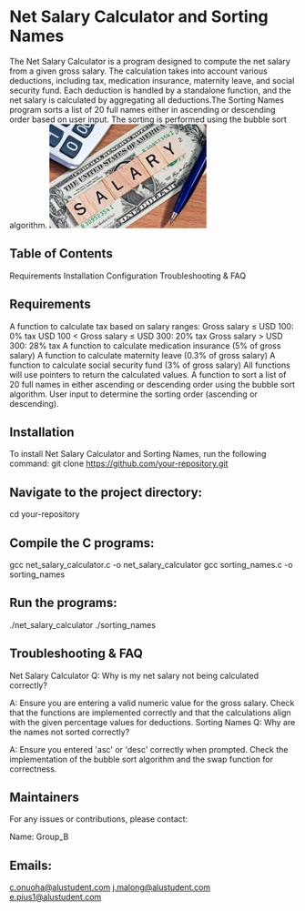 # Net Salary Calculator and Sorting Names

The Net Salary Calculator is a program designed to compute the net salary from a given gross salary. The calculation takes into account various deductions, including tax, medication insurance, maternity leave, and social security fund. Each deduction is handled by a standalone function, and the net salary is calculated by aggregating all deductions.The Sorting Names program sorts a list of 20 full names either in ascending or descending order based on user input. The sorting is performed using the bubble sort algorithm.
![Alt text](./image/salary.jpg "Net Salary Calculator and Sorting Names")

## Table of Contents
Requirements
Installation
Configuration
Troubleshooting & FAQ

## Requirements
A function to calculate tax based on salary ranges:
Gross salary ≤ USD 100: 0% tax
USD 100 < Gross salary ≤ USD 300: 20% tax
Gross salary > USD 300: 28% tax
A function to calculate medication insurance (5% of gross salary)
A function to calculate maternity leave (0.3% of gross salary)
A function to calculate social security fund (3% of gross salary)
All functions will use pointers to return the calculated values.
A function to sort a list of 20 full names in either ascending or descending order using the bubble sort algorithm.
User input to determine the sorting order (ascending or descending).

## Installation
To install Net Salary Calculator and Sorting Names, run the following command:
git clone https://github.com/your-repository.git
## Navigate to the project directory:
cd your-repository
## Compile the C programs:
gcc net_salary_calculator.c -o net_salary_calculator
gcc sorting_names.c -o sorting_names
## Run the programs:
./net_salary_calculator
./sorting_names
## Troubleshooting & FAQ
Net Salary Calculator
Q: Why is my net salary not being calculated correctly?

A: Ensure you are entering a valid numeric value for the gross salary. Check that the functions are implemented correctly and that the calculations align with the given percentage values for deductions.
Sorting Names
Q: Why are the names not sorted correctly?

A: Ensure you entered 'asc' or 'desc' correctly when prompted. Check the implementation of the bubble sort algorithm and the swap function for correctness.
## Maintainers
For any issues or contributions, please contact:

Name: Group_B
## Emails:
c.onuoha@alustudent.com 
j.malong@alustudent.com
e.pius1@alustudent.com

